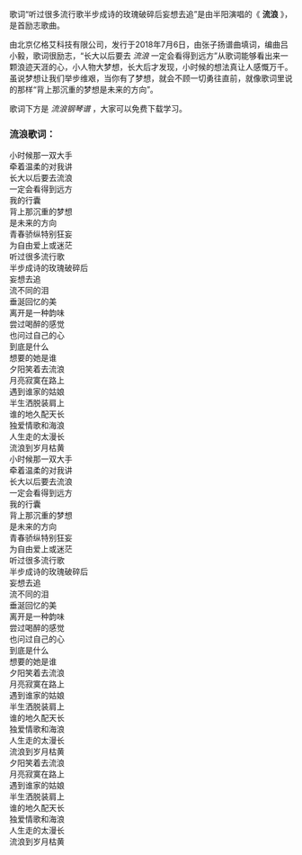 

歌词“听过很多流行歌半步成诗的玫瑰破碎后妄想去追”是由半阳演唱的《 **流浪** 》，是首励志歌曲。

由北京亿格艾科技有限公司，发行于2018年7月6日，由张子扬谱曲填词，编曲吕小毅，歌词很励志，“长大以后要去 _流浪_
一定会看得到远方”从歌词能够看出来一颗浪迹天涯的心，小人物大梦想，长大后才发现，小时候的想法真让人感慨万千。虽说梦想让我们举步维艰，当你有了梦想，就会不顾一切勇往直前，就像歌词里说的那样“背上那沉重的梦想是未来的方向”。

歌词下方是 _流浪钢琴谱_ ，大家可以免费下载学习。

### 流浪歌词：

小时候那一双大手  
牵着温柔的对我讲  
长大以后要去流浪  
一定会看得到远方  
我的行囊  
背上那沉重的梦想  
是未来的方向  
青春骄纵特别狂妄  
为自由爱上或迷茫  
听过很多流行歌  
半步成诗的玫瑰破碎后  
妄想去追  
流不同的泪  
垂涎回忆的美  
离开是一种韵味  
尝过喝醉的感觉  
也问过自己的心  
到底是什么  
想要的她是谁  
夕阳笑着去流浪  
月亮寂寞在路上  
遇到谁家的姑娘  
半生洒脱装肩上  
谁的地久配天长  
独爱情歌和海浪  
人生走的太漫长  
流浪到岁月枯黄  
小时候那一双大手  
牵着温柔的对我讲  
长大以后要去流浪  
一定会看得到远方  
我的行囊  
背上那沉重的梦想  
是未来的方向  
青春骄纵特别狂妄  
为自由爱上或迷茫  
听过很多流行歌  
半步成诗的玫瑰破碎后  
妄想去追  
流不同的泪  
垂涎回忆的美  
离开是一种韵味  
尝过喝醉的感觉  
也问过自己的心  
到底是什么  
想要的她是谁  
夕阳笑着去流浪  
月亮寂寞在路上  
遇到谁家的姑娘  
半生洒脱装肩上  
谁的地久配天长  
独爱情歌和海浪  
人生走的太漫长  
流浪到岁月枯黄  
夕阳笑着去流浪  
月亮寂寞在路上  
遇到谁家的姑娘  
半生洒脱装肩上  
谁的地久配天长  
独爱情歌和海浪  
人生走的太漫长  
流浪到岁月枯黄

